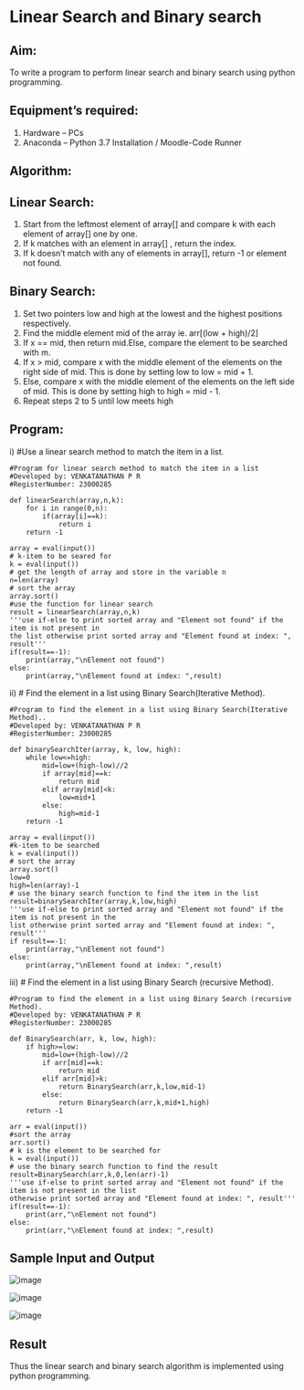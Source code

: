 # Linear Search and Binary search
## Aim:
To write a program to perform linear search and binary search using python programming.
## Equipment’s required:
1.	Hardware – PCs
2.	Anaconda – Python 3.7 Installation / Moodle-Code Runner
## Algorithm:
## Linear Search:
1.	Start from the leftmost element of array[] and compare k with each element of array[] one by one.
2.	If k matches with an element in array[] , return the index.
3.	If k doesn’t match with any of elements in array[], return -1 or element not found.
## Binary Search:
1.	Set two pointers low and high at the lowest and the highest positions respectively.
2.	Find the middle element mid of the array ie. arr[(low + high)/2]
3.	If x == mid, then return mid.Else, compare the element to be searched with m.
4.	If x > mid, compare x with the middle element of the elements on the right side of mid. This is done by setting low to low = mid + 1.
5.	Else, compare x with the middle element of the elements on the left side of mid. This is done by setting high to high = mid - 1.
6.	Repeat steps 2 to 5 until low meets high
## Program:
i)	#Use a linear search method to match the item in a list.
```
#Program for linear search method to match the item in a list
#Developed by: VENKATANATHAN P R
#RegisterNumber: 23000285

def linearSearch(array,n,k):
    for i in range(0,n):
        if(array[i]==k):
            return i
    return -1
    
array = eval(input())
# k-item to be seared for
k = eval(input()) 
# get the length of array and store in the variable n
n=len(array)
# sort the array
array.sort()
#use the function for linear search
result = linearSearch(array,n,k)
'''use if-else to print sorted array and "Element not found" if the item is not present in 
the list otherwise print sorted array and "Element found at index: ", result'''
if(result==-1):
    print(array,"\nElement not found")
else:
    print(array,"\nElement found at index: ",result)

```
ii)	# Find the element in a list using Binary Search(Iterative Method).
```
#Program to find the element in a list using Binary Search(Iterative Method)..
#Developed by: VENKATANATHAN P R
#RegisterNumber: 23000285

def binarySearchIter(array, k, low, high):
    while low<=high:
        mid=low+(high-low)//2
        if array[mid]==k:
            return mid
        elif array[mid]<k:
            low=mid+1
        else:
            high=mid-1
    return -1
    
array = eval(input())
#k-item to be searched
k = eval(input())
# sort the array
array.sort()
low=0
high=len(array)-1
# use the binary search function to find the item in the list
result=binarySearchIter(array,k,low,high)
'''use if-else to print sorted array and "Element not found" if the item is not present in the 
list otherwise print sorted array and "Element found at index: ", result'''
if result==-1:
    print(array,"\nElement not found")
else:
    print(array,"\nElement found at index: ",result)

```
iii)	# Find the element in a list using Binary Search (recursive Method).
```
#Program to find the element in a list using Binary Search (recursive Method).
#Developed by: VENKATANATHAN P R
#RegisterNumber: 23000285

def BinarySearch(arr, k, low, high):
    if high>=low:
        mid=low+(high-low)//2
        if arr[mid]==k:
            return mid
        elif arr[mid]>k:
            return BinarySearch(arr,k,low,mid-1)
        else:
            return BinarySearch(arr,k,mid+1,high)
    return -1
    
arr = eval(input())
#sort the array
arr.sort()
# k is the element to be searched for
k = eval(input())
# use the binary search function to find the result
result=BinarySearch(arr,k,0,len(arr)-1)
'''use if-else to print sorted array and "Element not found" if the item is not present in the list 
otherwise print sorted array and "Element found at index: ", result'''
if(result==-1):
    print(arr,"\nElement not found")
else:
    print(arr,"\nElement found at index: ",result)

```
## Sample Input and Output

![image](https://github.com/23000285/Search-Algorithm/assets/138970859/bfda7b8f-6601-4abc-a742-b8908781bb65)

![image](https://github.com/23000285/Search-Algorithm/assets/138970859/5c0167de-63a7-4fc6-88d1-2bc0a2b07cc6)

![image](https://github.com/23000285/Search-Algorithm/assets/138970859/1c521453-eecc-45ae-b58d-283fabdd84d4)


## Result
Thus the linear search and binary search algorithm is implemented using python programming.
